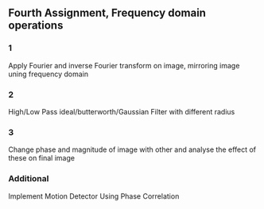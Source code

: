 ## Fourth Assignment, Frequency domain operations
### 1
Apply Fourier and inverse Fourier transform on image, mirroring image uning frequency domain

### 2
High/Low Pass ideal/butterworth/Gaussian Filter with different radius
### 3
Change phase and magnitude of image with other and analyse the effect of these on final image

### Additional 
Implement Motion Detector Using Phase Correlation